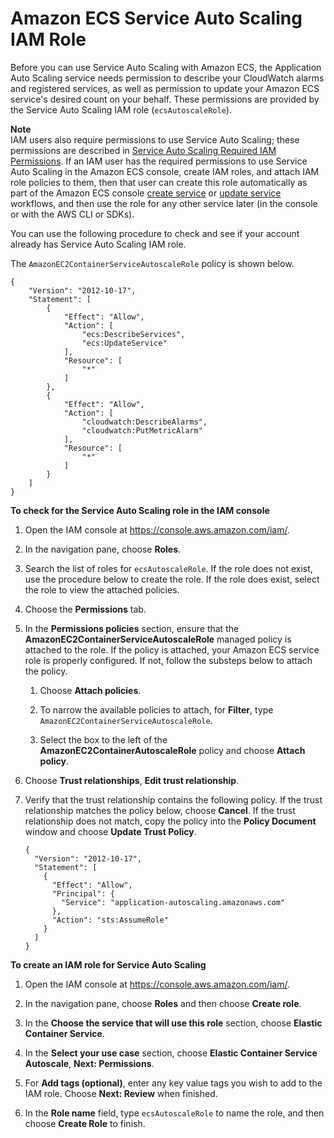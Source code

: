 # Amazon ECS Service Auto Scaling IAM Role<a name="autoscale_IAM_role"></a>

Before you can use Service Auto Scaling with Amazon ECS, the Application Auto Scaling service needs permission to describe your CloudWatch alarms and registered services, as well as permission to update your Amazon ECS service's desired count on your behalf\. These permissions are provided by the Service Auto Scaling IAM role \(`ecsAutoscaleRole`\)\.

**Note**  
IAM users also require permissions to use Service Auto Scaling; these permissions are described in [Service Auto Scaling Required IAM Permissions](service-auto-scaling.md#auto-scaling-IAM)\. If an IAM user has the required permissions to use Service Auto Scaling in the Amazon ECS console, create IAM roles, and attach IAM role policies to them, then that user can create this role automatically as part of the Amazon ECS console [create service](create-service.md#create-service.title) or [update service](update-service.md) workflows, and then use the role for any other service later \(in the console or with the AWS CLI or SDKs\)\.

You can use the following procedure to check and see if your account already has Service Auto Scaling IAM role\.

The `AmazonEC2ContainerServiceAutoscaleRole` policy is shown below\.

```
{
    "Version": "2012-10-17",
    "Statement": [
        {
            "Effect": "Allow",
            "Action": [
                "ecs:DescribeServices",
                "ecs:UpdateService"
            ],
            "Resource": [
                "*"
            ]
        },
        {
            "Effect": "Allow",
            "Action": [
                "cloudwatch:DescribeAlarms",
                "cloudwatch:PutMetricAlarm"
            ],
            "Resource": [
                "*"
            ]
        }
    ]
}
```

**To check for the Service Auto Scaling role in the IAM console**

1. Open the IAM console at [https://console\.aws\.amazon\.com/iam/](https://console.aws.amazon.com/iam/)\.

1. In the navigation pane, choose **Roles**\.

1. Search the list of roles for `ecsAutoscaleRole`\. If the role does not exist, use the procedure below to create the role\. If the role does exist, select the role to view the attached policies\.

1. Choose the **Permissions** tab\.

1. In the **Permissions policies** section, ensure that the **AmazonEC2ContainerServiceAutoscaleRole** managed policy is attached to the role\. If the policy is attached, your Amazon ECS service role is properly configured\. If not, follow the substeps below to attach the policy\.

   1. Choose **Attach policies**\.

   1. To narrow the available policies to attach, for **Filter**, type `AmazonEC2ContainerServiceAutoscaleRole`\.

   1. Select the box to the left of the **AmazonEC2ContainerAutoscaleRole** policy and choose **Attach policy**\.

1. Choose **Trust relationships**, **Edit trust relationship**\.

1. Verify that the trust relationship contains the following policy\. If the trust relationship matches the policy below, choose **Cancel**\. If the trust relationship does not match, copy the policy into the **Policy Document** window and choose **Update Trust Policy**\.

   ```
   {
     "Version": "2012-10-17",
     "Statement": [
       {
         "Effect": "Allow",
         "Principal": {
           "Service": "application-autoscaling.amazonaws.com"
         },
         "Action": "sts:AssumeRole"
       }
     ]
   }
   ```

**To create an IAM role for Service Auto Scaling**

1. Open the IAM console at [https://console\.aws\.amazon\.com/iam/](https://console.aws.amazon.com/iam/)\.

1. In the navigation pane, choose **Roles** and then choose **Create role**\. 

1. In the **Choose the service that will use this role** section, choose **Elastic Container Service**\.

1. In the **Select your use case** section, choose **Elastic Container Service Autoscale**, **Next: Permissions**\.

1. For **Add tags \(optional\)**, enter any key value tags you wish to add to the IAM role\. Choose **Next: Review** when finished\.

1. In the **Role name** field, type `ecsAutoscaleRole` to name the role, and then choose **Create Role** to finish\.